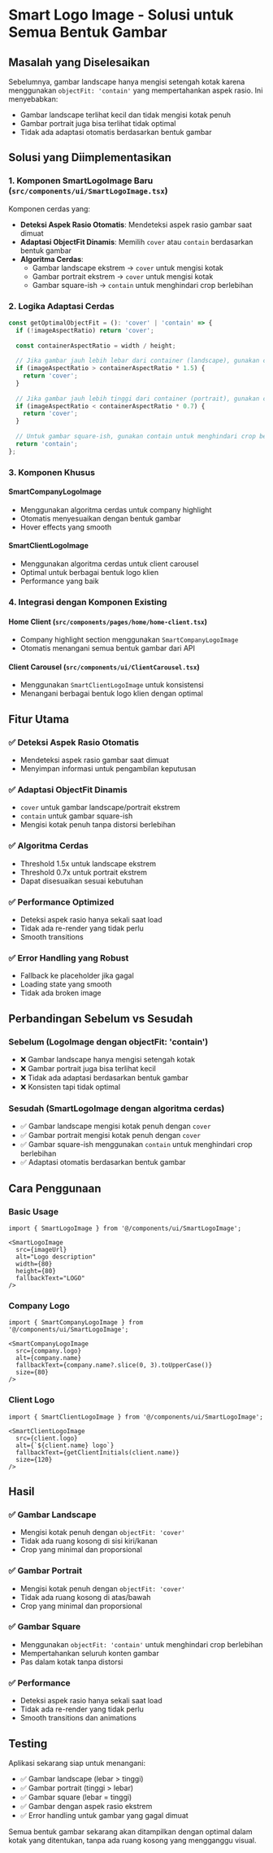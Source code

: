 # Smart Logo Image - Solusi untuk Semua Bentuk Gambar

## Masalah yang Diselesaikan

Sebelumnya, gambar landscape hanya mengisi setengah kotak karena menggunakan `objectFit: 'contain'` yang mempertahankan aspek rasio. Ini menyebabkan:
- Gambar landscape terlihat kecil dan tidak mengisi kotak penuh
- Gambar portrait juga bisa terlihat tidak optimal
- Tidak ada adaptasi otomatis berdasarkan bentuk gambar

## Solusi yang Diimplementasikan

### 1. Komponen SmartLogoImage Baru (`src/components/ui/SmartLogoImage.tsx`)

Komponen cerdas yang:
- **Deteksi Aspek Rasio Otomatis**: Mendeteksi aspek rasio gambar saat dimuat
- **Adaptasi ObjectFit Dinamis**: Memilih `cover` atau `contain` berdasarkan bentuk gambar
- **Algoritma Cerdas**: 
  - Gambar landscape ekstrem → `cover` untuk mengisi kotak
  - Gambar portrait ekstrem → `cover` untuk mengisi kotak  
  - Gambar square-ish → `contain` untuk menghindari crop berlebihan

### 2. Logika Adaptasi Cerdas

```typescript
const getOptimalObjectFit = (): 'cover' | 'contain' => {
  if (!imageAspectRatio) return 'cover';
  
  const containerAspectRatio = width / height;
  
  // Jika gambar jauh lebih lebar dari container (landscape), gunakan cover
  if (imageAspectRatio > containerAspectRatio * 1.5) {
    return 'cover';
  }
  
  // Jika gambar jauh lebih tinggi dari container (portrait), gunakan cover
  if (imageAspectRatio < containerAspectRatio * 0.7) {
    return 'cover';
  }
  
  // Untuk gambar square-ish, gunakan contain untuk menghindari crop berlebihan
  return 'contain';
};
```

### 3. Komponen Khusus

#### SmartCompanyLogoImage
- Menggunakan algoritma cerdas untuk company highlight
- Otomatis menyesuaikan dengan bentuk gambar
- Hover effects yang smooth

#### SmartClientLogoImage
- Menggunakan algoritma cerdas untuk client carousel
- Optimal untuk berbagai bentuk logo klien
- Performance yang baik

### 4. Integrasi dengan Komponen Existing

#### Home Client (`src/components/pages/home/home-client.tsx`)
- Company highlight section menggunakan `SmartCompanyLogoImage`
- Otomatis menangani semua bentuk gambar dari API

#### Client Carousel (`src/components/ui/ClientCarousel.tsx`)
- Menggunakan `SmartClientLogoImage` untuk konsistensi
- Menangani berbagai bentuk logo klien dengan optimal

## Fitur Utama

### ✅ Deteksi Aspek Rasio Otomatis
- Mendeteksi aspek rasio gambar saat dimuat
- Menyimpan informasi untuk pengambilan keputusan

### ✅ Adaptasi ObjectFit Dinamis
- `cover` untuk gambar landscape/portrait ekstrem
- `contain` untuk gambar square-ish
- Mengisi kotak penuh tanpa distorsi berlebihan

### ✅ Algoritma Cerdas
- Threshold 1.5x untuk landscape ekstrem
- Threshold 0.7x untuk portrait ekstrem
- Dapat disesuaikan sesuai kebutuhan

### ✅ Performance Optimized
- Deteksi aspek rasio hanya sekali saat load
- Tidak ada re-render yang tidak perlu
- Smooth transitions

### ✅ Error Handling yang Robust
- Fallback ke placeholder jika gagal
- Loading state yang smooth
- Tidak ada broken image

## Perbandingan Sebelum vs Sesudah

### Sebelum (LogoImage dengan objectFit: 'contain')
- ❌ Gambar landscape hanya mengisi setengah kotak
- ❌ Gambar portrait juga bisa terlihat kecil
- ❌ Tidak ada adaptasi berdasarkan bentuk gambar
- ❌ Konsisten tapi tidak optimal

### Sesudah (SmartLogoImage dengan algoritma cerdas)
- ✅ Gambar landscape mengisi kotak penuh dengan `cover`
- ✅ Gambar portrait mengisi kotak penuh dengan `cover`
- ✅ Gambar square-ish menggunakan `contain` untuk menghindari crop berlebihan
- ✅ Adaptasi otomatis berdasarkan bentuk gambar

## Cara Penggunaan

### Basic Usage
```tsx
import { SmartLogoImage } from '@/components/ui/SmartLogoImage';

<SmartLogoImage
  src={imageUrl}
  alt="Logo description"
  width={80}
  height={80}
  fallbackText="LOGO"
/>
```

### Company Logo
```tsx
import { SmartCompanyLogoImage } from '@/components/ui/SmartLogoImage';

<SmartCompanyLogoImage
  src={company.logo}
  alt={company.name}
  fallbackText={company.name?.slice(0, 3).toUpperCase()}
  size={80}
/>
```

### Client Logo
```tsx
import { SmartClientLogoImage } from '@/components/ui/SmartLogoImage';

<SmartClientLogoImage
  src={client.logo}
  alt={`${client.name} logo`}
  fallbackText={getClientInitials(client.name)}
  size={120}
/>
```

## Hasil

### ✅ Gambar Landscape
- Mengisi kotak penuh dengan `objectFit: 'cover'`
- Tidak ada ruang kosong di sisi kiri/kanan
- Crop yang minimal dan proporsional

### ✅ Gambar Portrait  
- Mengisi kotak penuh dengan `objectFit: 'cover'`
- Tidak ada ruang kosong di atas/bawah
- Crop yang minimal dan proporsional

### ✅ Gambar Square
- Menggunakan `objectFit: 'contain'` untuk menghindari crop berlebihan
- Mempertahankan seluruh konten gambar
- Pas dalam kotak tanpa distorsi

### ✅ Performance
- Deteksi aspek rasio hanya sekali saat load
- Tidak ada re-render yang tidak perlu
- Smooth transitions dan animations

## Testing

Aplikasi sekarang siap untuk menangani:
- ✅ Gambar landscape (lebar > tinggi)
- ✅ Gambar portrait (tinggi > lebar)  
- ✅ Gambar square (lebar = tinggi)
- ✅ Gambar dengan aspek rasio ekstrem
- ✅ Error handling untuk gambar yang gagal dimuat

Semua bentuk gambar sekarang akan ditampilkan dengan optimal dalam kotak yang ditentukan, tanpa ada ruang kosong yang mengganggu visual.

